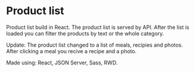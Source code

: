 # Product list

Product list build in React.
The product list is served by API.
After the list is loaded you can filter the products by text or the whole category.

Update:
The product list changed to a list of meals, recipies and photos.
After clicking a meal you recive a recipe and a photo.

Made using: React, JSON Server, Sass, RWD.
